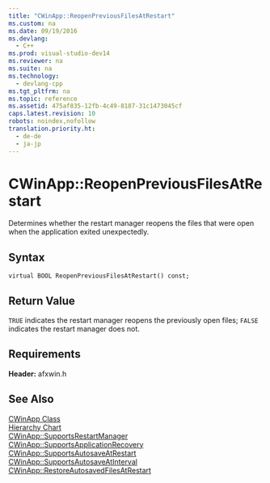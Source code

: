 ```yaml
---
title: "CWinApp::ReopenPreviousFilesAtRestart"
ms.custom: na
ms.date: 09/19/2016
ms.devlang: 
  - C++
ms.prod: visual-studio-dev14
ms.reviewer: na
ms.suite: na
ms.technology: 
  - devlang-cpp
ms.tgt_pltfrm: na
ms.topic: reference
ms.assetid: 475af835-12fb-4c49-8187-31c1473045cf
caps.latest.revision: 10
robots: noindex,nofollow
translation.priority.ht: 
  - de-de
  - ja-jp
---
```

# CWinApp::ReopenPreviousFilesAtRestart
Determines whether the restart manager reopens the files that were open when the application exited unexpectedly.  
  
## Syntax  
  
```  
virtual BOOL ReopenPreviousFilesAtRestart() const;  
```  
  
## Return Value  
 `TRUE` indicates the restart manager reopens the previously open files; `FALSE` indicates the restart manager does not.  
  
## Requirements  
 **Header:** afxwin.h  
  
## See Also  
 [CWinApp Class](../vs140/CWinApp-Class.md)   
 [Hierarchy Chart](../vs140/Hierarchy-Chart.md)   
 [CWinApp::SupportsRestartManager](../vs140/CWinApp--SupportsRestartManager.md)   
 [CWinApp::SupportsApplicationRecovery](../vs140/CWinApp--SupportsApplicationRecovery.md)   
 [CWinApp::SupportsAutosaveAtRestart](../vs140/CWinApp--SupportsAutosaveAtRestart.md)   
 [CWinApp::SupportsAutosaveAtInterval](../vs140/CWinApp--SupportsAutosaveAtInterval.md)   
 [CWinApp::RestoreAutosavedFilesAtRestart](../vs140/CWinApp--RestoreAutosavedFilesAtRestart.md)